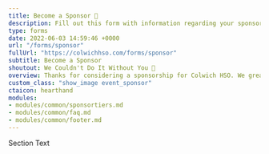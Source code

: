 ```yaml
---
title: Become a Sponsor 🤝
description: Fill out this form with information regarding your sponsorship.
type: forms
date: 2022-06-03 14:59:46 +0000
url: "/forms/sponsor"
fullUrl: "https://colwichhso.com/forms/sponsor"
subtitle: Become a Sponsor
shoutout: We Couldn't Do It Without You 🤝
overview: Thanks for considering a sponsorship for Colwich HSO. We greatly appreciate our Carnival sponsors, and we also have year round options now! Please take a look at the 6 sponsorship tiers available.
custom_class: "show_image event_sponsor"
ctaicon: hearthand
modules:
- modules/common/sponsortiers.md
- modules/common/faq.md
- modules/common/footer.md
---
```

Section Text

